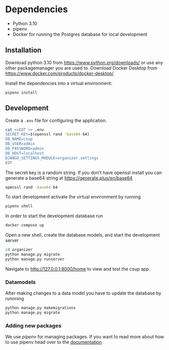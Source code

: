 # Dependencies

- Python 3.10
- pipenv
- Docker for running the Postgres database for local development

## Installation

Download python 3.10 from https://www.python.org/downloads/ or use any other packagemanager you are used to.
Download Docker Desktop from https://www.docker.com/products/docker-desktop/

Install the dependencies into a virtual environment:

```
pipenv install
```

## Development

Create a `.env` file for configuring the application.

```sh
cat <<EOT >> .env
SECRET_KEY=$(openssl rand -base64 64)
DB_NAME=csup
DB_USER=admin
DB_PASSWORD=admin
DB_HOST=localhost
DJANGO_SETTINGS_MODULE=organizer.settings
EOT
```

The secret key is a random string. If you don't have openssl install you can generate a base64 string at https://generate.plus/en/base64

```sh
openssl rand -base64 64
```

To start development activate the virtual environment by running

```sh
pipenv shell
```

In order to start the development database run

```sh
docker compose up
```

Open a new shell, create the database models, and start the development server

```sh
cd organizer
python manage.py migrate
python manage.py runserver
```

Navigate to http://127.0.0.1:8000/home to view and test the csup app.

### Datamodels

After making changes to a data model you have to update the database by runnning

```sh
python manage.py makemigrations
python manage.py migrate
```

### Adding new packages

We use _pipenv_ for managing packages. If you want to read more about how to use pipenv head over to the [documentation](https://pipenv.pypa.io/en/latest/)
